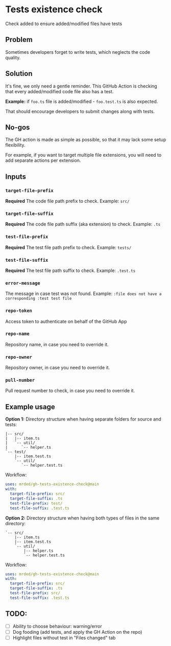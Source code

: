 # Tests existence check
Check added to ensure added/modified files have tests

## Problem
Sometimes developers forget to write tests, which neglects the code quality.

## Solution
It's fine, we only need a gentle reminder.
This GitHub Action is checking that every added/modified code file also has a test.

**Example:** if `foo.ts` file is added/modified - `foo.test.ts` is also expected.

That should encourage developers to submit changes along with tests.

## No-gos
The GH action is made as simple as possible, so that it may lack some setup flexibility. 

For example, if you want to target multiple file extensions, you will need to add separate actions per extension.

## Inputs
### `target-file-prefix`
**Required** The code file path prefix to check. Example: `src/`

### `target-file-suffix`
**Required** The code file path suffix (aka extension) to check. Example: `.ts`

### `test-file-prefix`
**Required** The test file path prefix to check. Example: `tests/`

### `test-file-suffix`
**Required** The test file path suffix to check. Example: `.test.ts`

### `error-message`
The message in case test was not found. Example: `:file does not have a corresponding :test test file`

### `repo-token`
Access token to authenticate on behalf of the GitHub App

### `repo-name`
Repository name, in case you need to override it.

### `repo-owner`
Repository owner, in case you need to override it.

### `pull-number`
Pull request number to check, in case you need to override it.

## Example usage
**Option 1:** Directory structure when having separate folders for source and tests:
```
|-- src/
|   |-- item.ts
|   `-- util/
|      `-- helper.ts
`-- test/
    |-- item.test.ts
    `-- util/
       `-- helper.test.ts
```
Workflow:

```yaml
uses: mrded/gh-tests-existence-check@main
with:
  target-file-prefix: src/
  target-file-suffix: .ts
  test-file-prefix: test/ 
  test-file-suffix: .test.ts
```

**Option 2:** Directory structure when having both types of files in the same directory:
```
`-- src/
    |-- item.ts
    |-- item.test.ts
    `-- util/
        |-- helper.ts
        `-- helper.test.ts
```
Workflow:

```yaml
uses: mrded/gh-tests-existence-check@main
with:
  target-file-prefix: src/
  target-file-suffix: .ts
  test-file-prefix: src/ 
  test-file-suffix: .test.ts
```

## TODO:

- [ ] Ability to choose behaviour: warning/error
- [ ] Dog fooding (add tests, and apply the GH Action on the repo)
- [ ] Highlight files without test in "Files changed" tab
